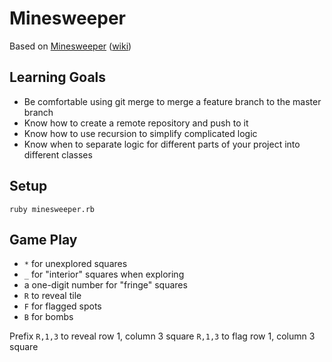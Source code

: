 # Minesweeper

Based on [Minesweeper](http://minesweeperonline.com/#beginner) ([wiki](https://en.wikipedia.org/wiki/Microsoft_Minesweeper))

## Learning Goals
* Be comfortable using git merge to merge a feature branch to the master branch
* Know how to create a remote repository and push to it
* Know how to use recursion to simplify complicated logic
* Know when to separate logic for different parts of your project into different classes

## Setup

```
ruby minesweeper.rb
```

## Game Play
* `*` for unexplored squares
* `_` for "interior" squares when exploring
* a one-digit number for "fringe" squares
* `R` to reveal tile
* `F` for flagged spots
* `B` for bombs

Prefix 
`R,1,3` to reveal row 1, column 3 square
`R,1,3` to flag row 1, column 3 square

